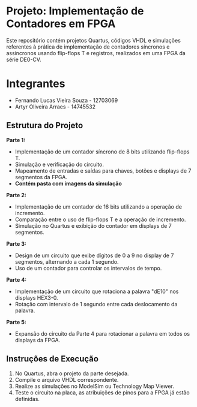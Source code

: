 # Projeto: Implementação de Contadores em FPGA

Este repositório contém projetos Quartus, códigos VHDL e simulações referentes à prática de implementação de contadores síncronos e assíncronos usando flip-flops T e registros, realizados em uma FPGA da série DE0-CV.

# Integrantes
- Fernando Lucas Vieira Souza - 12703069
- Artyr Oliveira Arraes - 14745532

## Estrutura do Projeto

**Parte 1:**
- Implementação de um contador síncrono de 8 bits utilizando flip-flops T.
- Simulação e verificação do circuito.
- Mapeamento de entradas e saídas para chaves, botões e displays de 7 segmentos da FPGA.
- **Contém pasta com imagens da simulação**

**Parte 2:**
- Implementação de um contador de 16 bits utilizando a operação de incremento.
- Comparação entre o uso de flip-flops T e a operação de incremento.
- Simulação no Quartus e exibição do contador em displays de 7 segmentos.

**Parte 3:**
- Design de um circuito que exibe dígitos de 0 a 9 no display de 7 segmentos, alternando a cada 1 segundo.
- Uso de um contador para controlar os intervalos de tempo.

**Parte 4:**
- Implementação de um circuito que rotaciona a palavra "dE10" nos displays HEX3-0.
- Rotação com intervalo de 1 segundo entre cada deslocamento da palavra.

**Parte 5:**
- Expansão do circuito da Parte 4 para rotacionar a palavra em todos os displays da FPGA.
  
## Instruções de Execução
1. No Quartus, abra o projeto da parte desejada.
2. Compile o arquivo VHDL correspondente.
3. Realize as simulações no ModelSim ou Technology Map Viewer.
4. Teste o circuito na placa, as atribuições de pinos para a FPGA já estão definidas.
